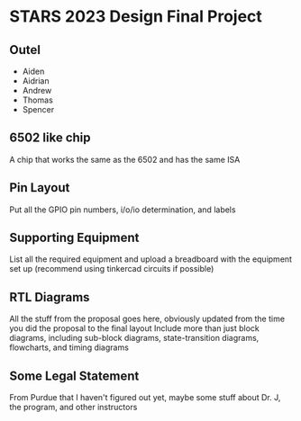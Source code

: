 # STARS 2023 Design Final Project

## Outel
* Aiden
* Aidrian
* Andrew
* Thomas
* Spencer

## 6502 like chip
A chip that works the same as the 6502 and has the same ISA

## Pin Layout
Put all the GPIO pin numbers, i/o/io determination, and labels

## Supporting Equipment
List all the required equipment and upload a breadboard with the equipment set up (recommend using tinkercad circuits if possible)

## RTL Diagrams
All the stuff from the proposal goes here, obviously updated from the time you did the proposal to the final layout
Include more than just block diagrams, including sub-block diagrams, state-transition diagrams, flowcharts, and timing diagrams

## Some Legal Statement
From Purdue that I haven't figured out yet, maybe some stuff about Dr. J, the program, and other instructors